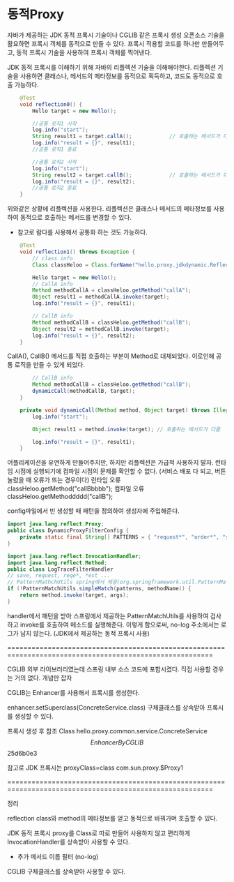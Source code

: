 # 동적Proxy

자바가 제공하는 JDK 동적 프록시 기술이나 CGLIB 같은 프록시 생성 오픈소스 기술을 활요하면
프록시 객체를 동적으로 만들 수 있다.
프록시 적용할 코드를 하나만 만들어두고, 동적 프록시 기술을 사용하여 프록시 객체를 찍어낸다.

JDK 동적 프록시를 이해하기 위해 자바의 리플렉션 기술을 이해해야한다.
리플렉션 기술을 사용하면 클래스나, 메서드의 메타정보를 동적으로 획득하고, 코드도 동적으로 호출 가능하다.

```java
    @Test
    void reflection0() {
        Hello target = new Hello();

        //공통 로직1 시작
        log.info("start");
        String result1 = target.callA();            // 호출하는 메서드가 다름
        log.info("result = {}", result1);
        //공통 로직1 종료

        //공통 로직2 시작
        log.info("start");
        String result2 = target.callB();            // 호출하는 메서드가 다름
        log.info("result = {}", result2);
        //공통 로직2 종료
    }
```
위와같은 상황에 리플렉션을 사용한다.
리플렉션은 클래스나 메서드의 메타정보를 사용하여 동적으로 호출하는 메서드를 변경할 수 있다.
* 참고로 람다를 사용해서 공통화 하는 것도 가능하다.

```java
    @Test
    void reflection1() throws Exception {
        // class info
        Class classHeloo = Class.forName("hello.proxy.jdkdynamic.ReflectionTest$Hello");

        Hello target = new Hello();
        // CallA info
        Method methodCallA = classHeloo.getMethod("callA");
        Object result1 = methodCallA.invoke(target);
        log.info("result = {}", result1);

        // CallB info
        Method methodCallB = classHeloo.getMethod("callB");
        Object result2 = methodCallB.invoke(target);
        log.info("result = {}", result2);
    }
```
CallA(), CallB() 메서드를 직접 호출하는 부분이 Method로 대체되었다.
이로인해 공통 로직을 만들 수 있게 되었다.

```java
        // CallB info
        Method methodCallB = classHeloo.getMethod("callB");
        dynamicCall(methodCallB, target);
    }

    private void dynamicCall(Method method, Object target) throws IllegalAccessException, IllegalArgumentException, InvocationTargetException {
        log.info("start");

        Object result1 = method.invoke(target); // 호출하는 메서드가 다름

        log.info("result = {}", result1);
    }
```

어플리케이션을 유연하게 만들어주지만,
하지만 리플렉션은 가급적 사용하지 말자.
런타임 시점에 실행되기에 컴파일 시점의 문제를 확인할 수 없다.
(서비스 배포 다 되고, 버튼눌렀을 때 오류가 뜨는 경우이다)
    런타임 오류
        classHeloo.getMethod("callBbbbb");
    컴파일 오류
        classHeloo.getMethoddddd("callB");




config파일에서 빈 생성할 때 패턴을 정의하여 생성자에 주입해준다.
```java
import java.lang.reflect.Proxy;
public class DynamicProxyFilterConfig {
    private static final String[] PATTERNS = { "request*", "order*", "save*" };
}

import java.lang.reflect.InvocationHandler;
import java.lang.reflect.Method;
public class LogTraceFilterHandler
// save, request, reqe*, *est ...
// PatternMathchUtils spring에서 제공(org.springframework.util.PatternMatchUtils)
if (!PatternMatchUtils.simpleMatch(patterns, methodName)) {
    return method.invoke(target, args);
}
```
handler에서 패턴을 받아 스프링에서 제공하는 PatternMatchUtils를 사용하여 검사하고 invoke를 호출하여 메소드를 실행해준다.
이렇게 함으로써, no-log 주소에서는 로그가 남지 않는다.
(JDK에서 제공하는 동적 프록시 사용)




=========================================================================================================

CGLIB
외부 라이브러리였는데 스프링 내부 소스 코드에 포함시켰다.
직접 사용할 경우는 거의 없다.
개념만 잡자

CGLIB는 Enhancer를 사용해서 프록시를 생성한다.

enhancer.setSuperclass(ConcreteService.class)
구체클래스를 상속받아 프록시를 생성할 수 있다.

프록시 생성 후 참조 Class
hello.proxy.common.service.ConcreteService$$EnhancerByCGLIB$$25d6b0e3

참고로 JDK 프록시는
proxyClass=class com.sun.proxy.$Proxy1



=========================================================================================================

정리

reflection
class와 method의 메타정보를 얻고 동적으로 바꿔가며 호출할 수 있다.

JDK 동적 프록시
proxy를 Class로 따로 만들어 사용하지 않고 편리하게 InvocationHandler를 상속받아 사용할 수 있다.
 + 추가 메서드 이름 필터 (no-log)

CGLIB
구체클래스를 상속받아 사용할 수 있다.


